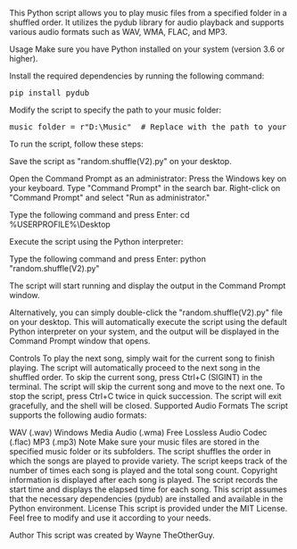 This Python script allows you to play music files from a specified folder in a shuffled order. It utilizes the pydub library for audio playback and supports various audio formats such as WAV, WMA, FLAC, and MP3.

Usage
Make sure you have Python installed on your system (version 3.6 or higher).

Install the required dependencies by running the following command:

<pre>
pip install pydub
</pre>

Modify the script to specify the path to your music folder:

<pre>
music_folder = r"D:\Music"  # Replace with the path to your music folder
</pre>



To run the script, follow these steps:

Save the script as "random.shuffle(V2).py" on your desktop.

Open the Command Prompt as an administrator:
Press the Windows key on your keyboard.
Type "Command Prompt" in the search bar.
Right-click on "Command Prompt" and select "Run as administrator."

Type the following command and press Enter: cd %USERPROFILE%\Desktop

Execute the script using the Python interpreter:

Type the following command and press Enter: python "random.shuffle(V2).py"

The script will start running and display the output in the Command Prompt window.

Alternatively, you can simply double-click the "random.shuffle(V2).py" file on your desktop. 
This will automatically execute the script using the default Python interpreter on your system, and the output will be displayed in the Command Prompt window that opens.







Controls
To play the next song, simply wait for the current song to finish playing. The script will automatically proceed to the next song in the shuffled order.
To skip the current song, press Ctrl+C (SIGINT) in the terminal. The script will skip the current song and move to the next one.
To stop the script, press Ctrl+C twice in quick succession. The script will exit gracefully, and the shell will be closed.
Supported Audio Formats
The script supports the following audio formats:

WAV (.wav)
Windows Media Audio (.wma)
Free Lossless Audio Codec (.flac)
MP3 (.mp3)
Note
Make sure your music files are stored in the specified music folder or its subfolders.
The script shuffles the order in which the songs are played to provide variety.
The script keeps track of the number of times each song is played and the total song count.
Copyright information is displayed after each song is played.
The script records the start time and displays the elapsed time for each song.
This script assumes that the necessary dependencies (pydub) are installed and available in the Python environment.
License
This script is provided under the MIT License. Feel free to modify and use it according to your needs.

Author
This script was created by Wayne TheOtherGuy.

